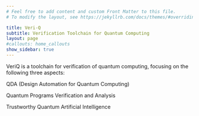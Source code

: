 ```yaml
---
# Feel free to add content and custom Front Matter to this file.
# To modify the layout, see https://jekyllrb.com/docs/themes/#overriding-theme-defaults

title: Veri-Q
subtitle: Verification Toolchain for Quantum Computing
layout: page
#callouts: home_callouts
show_sidebar: true
---
```


VeriQ is a toolchain for verification of quantum computing, focusing on the following three aspects:

QDA (Design Automation for Quantum Computing)

Quantum Programs Verification and Analysis

Trustworthy Quantum Artificial Intelligence